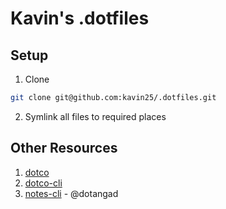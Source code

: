 # Kavin's .dotfiles

## Setup
1. Clone
```sh
git clone git@github.com:kavin25/.dotfiles.git
```

2. Symlink all files to required places

## Other Resources
1. [dotco](https://github.com/kavin25/dotco)
2. [dotco-cli](https://github.com/kavin25/airtable-url-cli)
3. [notes-cli](https://github.com/kavin25/.dotfiles/blob/master/.config/fish/functions/notes.fish) - @dotangad
